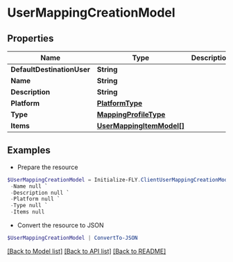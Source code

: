# UserMappingCreationModel
## Properties

Name | Type | Description | Notes
------------ | ------------- | ------------- | -------------
**DefaultDestinationUser** | **String** |  | [optional] 
**Name** | **String** |  | [optional] 
**Description** | **String** |  | [optional] 
**Platform** | [**PlatformType**](PlatformType.md) |  | [optional] 
**Type** | [**MappingProfileType**](MappingProfileType.md) |  | [optional] 
**Items** | [**UserMappingItemModel[]**](UserMappingItemModel.md) |  | [optional] 

## Examples

- Prepare the resource
```powershell
$UserMappingCreationModel = Initialize-FLY.ClientUserMappingCreationModel  -DefaultDestinationUser null `
 -Name null `
 -Description null `
 -Platform null `
 -Type null `
 -Items null
```

- Convert the resource to JSON
```powershell
$UserMappingCreationModel | ConvertTo-JSON
```

[[Back to Model list]](../README.md#documentation-for-models) [[Back to API list]](../README.md#documentation-for-api-endpoints) [[Back to README]](../README.md)

